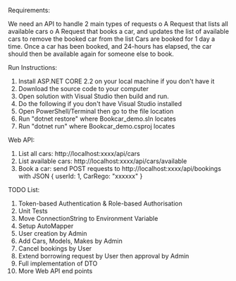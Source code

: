 Requirements:

We need an API to handle 2 main types of requests
o A Request that lists all available cars
o A Request that books a car, and updates the list of available cars to remove the booked car
from the list
Cars are booked for 1 day a time. Once a car has been booked, and 24-hours has elapsed, the car
should then be available again for someone else to book.

Run Instructions:

1. Install ASP.NET CORE 2.2 on your local machine if you don't have it
2. Download the source code to your computer
3. Open solution with Visual Studio then build and run.
4. Do the following if you don't have Visual Studio installed
5. Open PowerShell/Terminal then go to the file location
6. Run "dotnet restore" where Bookcar_demo.sln locates
7. Run "dotnet run" where Bookcar_demo.csproj locates

Web API:
1. List all cars: http://localhost:xxxx/api/cars
2. List available cars: http://localhost:xxxx/api/cars/available
3. Book a car: send POST requests to http://localhost:xxxx/api/bookings with JSON { userId: 1, CarRego: "xxxxxx" }

TODO List:
1. Token-based Authentication & Role-based Authorisation
2. Unit Tests
3. Move ConnectionString to Environment Variable
4. Setup AutoMapper
5. User creation by Admin
6. Add Cars, Models, Makes by Admin
7. Cancel bookings by User
8. Extend borrowing request by User then approval by Admin
9. Full implementation of DTO
10. More Web API end points
